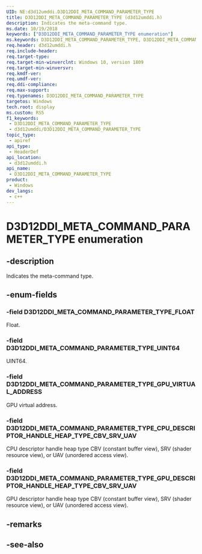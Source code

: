 ```yaml
---
UID: NE:d3d12umddi.D3D12DDI_META_COMMAND_PARAMETER_TYPE
title: D3D12DDI_META_COMMAND_PARAMETER_TYPE (d3d12umddi.h)
description: Indicates the meta-command type.
ms.date: 10/19/2018
keywords: ["D3D12DDI_META_COMMAND_PARAMETER_TYPE enumeration"]
ms.keywords: D3D12DDI_META_COMMAND_PARAMETER_TYPE, D3D12DDI_META_COMMAND_PARAMETER_TYPE,
req.header: d3d12umddi.h
req.include-header: 
req.target-type: 
req.target-min-winverclnt: Windows 10, version 1809
req.target-min-winversvr: 
req.kmdf-ver: 
req.umdf-ver: 
req.ddi-compliance: 
req.max-support: 
req.typenames: D3D12DDI_META_COMMAND_PARAMETER_TYPE
targetos: Windows
tech.root: display
ms.custom: RS5
f1_keywords:
 - D3D12DDI_META_COMMAND_PARAMETER_TYPE
 - d3d12umddi/D3D12DDI_META_COMMAND_PARAMETER_TYPE
topic_type:
 - apiref
api_type:
 - HeaderDef
api_location:
 - d3d12umddi.h
api_name:
 - D3D12DDI_META_COMMAND_PARAMETER_TYPE
product:
 - Windows
dev_langs:
 - c++
---
```


# D3D12DDI_META_COMMAND_PARAMETER_TYPE enumeration


## -description

Indicates the meta-command type.

## -enum-fields

### -field D3D12DDI_META_COMMAND_PARAMETER_TYPE_FLOAT

Float.

### -field D3D12DDI_META_COMMAND_PARAMETER_TYPE_UINT64

UINT64.

### -field D3D12DDI_META_COMMAND_PARAMETER_TYPE_GPU_VIRTUAL_ADDRESS

GPU virtual address.

### -field D3D12DDI_META_COMMAND_PARAMETER_TYPE_CPU_DESCRIPTOR_HANDLE_HEAP_TYPE_CBV_SRV_UAV

CPU descriptor handle heap type CBV (constant buffer view), SRV (shader resource view), or UAV (unordered access view).

### -field D3D12DDI_META_COMMAND_PARAMETER_TYPE_GPU_DESCRIPTOR_HANDLE_HEAP_TYPE_CBV_SRV_UAV

GPU descriptor handle heap type CBV (constant buffer view), SRV (shader resource view), or UAV (unordered access view).

## -remarks

## -see-also

